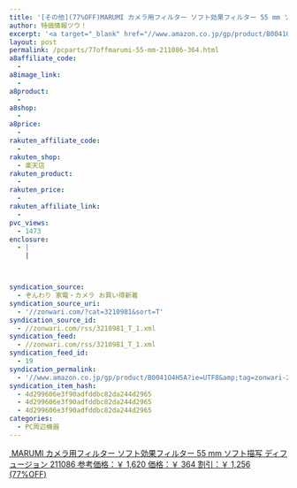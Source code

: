 ```yaml
---
title: '[その他](77%OFF)MARUMI カメラ用フィルター ソフト効果フィルター 55 mm ソフト描写 ディフュージョン 211086 ￥364'
author: 特価情報ツウ！
excerpt: '<a target="_blank" href="//www.amazon.co.jp/gp/product/B0041O4H5A?ie=UTF8&amp;tag=zonwari-22&amp;linkCode=as2&amp;camp=247&amp;creative=7399&amp;creativeASIN=B0041O4H5A"><img src="//ecx.images-amazon.com/images/I/41v-EFxoNBL._SL100_.jpg"><br>MARUMI &#12459;&#12513;&#12521;&#29992;&#12501;&#12451;&#12523;&#12479;&#12540; &#12477;&#12501;&#12488;&#21177;&#26524;&#12501;&#12451;&#12523;&#12479;&#12540; 55 mm &#12477;&#12501;&#12488;&#25551;&#20889; &#12487;&#12451;&#12501;&#12517;&#12540;&#12472;&#12519;&#12531; 211086<br>&#21442;&#32771;&#20385;&#26684;&#65306;&#65509; 1,620<br>&#20385;&#26684;&#65306;&#65509; 364<br>&#21106;&#24341;&#65306;&#65509; 1,256 (77%OFF)</a>'
layout: post
permalink: /pcparts/77offmarumi-55-mm-211086-364.html
a8affiliate_code:
  -
a8image_link:
  -
a8product:
  -
a8shop:
  -
a8price:
  -
rakuten_affiliate_code:
  -
rakuten_shop:
  - 楽天店
rakuten_product:
  -
rakuten_price:
  -
rakuten_affiliate_link:
  -
pvc_views:
  - 1473
enclosure:
  - |
    |



syndication_source:
  - ぞんわり 家電・カメラ お買い得新着
syndication_source_uri:
  - '//zonwari.com/?cat=3210981&sort=T'
syndication_source_id:
  - //zonwari.com/rss/3210981_T_1.xml
syndication_feed:
  - //zonwari.com/rss/3210981_T_1.xml
syndication_feed_id:
  - 19
syndication_permalink:
  - '//www.amazon.co.jp/gp/product/B0041O4H5A?ie=UTF8&amp;tag=zonwari-22&amp;linkCode=as2&amp;camp=247&amp;creative=7399&amp;creativeASIN=B0041O4H5A'
syndication_item_hash:
  - 4d299606e3f90adfddbc82da244d2965
  - 4d299606e3f90adfddbc82da244d2965
  - 4d299606e3f90adfddbc82da244d2965
categories:
  - PC周辺機器
---
```

[<img src='//i2.wp.com/ecx.images-amazon.com/images/I/41v-EFxoNBL._SL150_.jpg?w=546' title="" alt="" data-recalc-dims="1" />
MARUMI カメラ用フィルター ソフト効果フィルター 55 mm ソフト描写 ディフュージョン 211086
参考価格：￥ 1,620
価格：￥ 364
割引：￥ 1,256 (77%OFF)][1]

 [1]: //www.amazon.co.jp/gp/product/B0041O4H5A?ie=UTF8&#038;tag=tokkajohotsu-22&#038;linkCode=as2&#038;camp=247&#038;creative=7399&#038;creativeASIN=B0041O4H5A